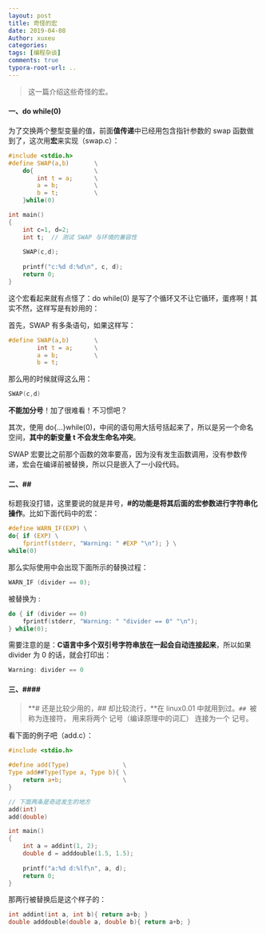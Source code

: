 ```yaml
---
layout: post
title: 奇怪的宏
date: 2019-04-08
Author: xuxeu
categories: 
tags: [编程杂谈]
comments: true
typora-root-url: ..
---
```


> 这一篇介绍这些奇怪的宏。

#### 一、do while(0)

为了交换两个整型变量的值，前面**值传递**中已经用包含指针参数的 swap 函数做到了，这次用**宏**来实现（swap.c）：


```c
#include <stdio.h>
#define SWAP(a,b)		\
	do{					\
		int t = a;		\
		a = b;			\
		b = t;			\
	}while(0)

int main()
{
	int c=1, d=2;
	int t;	// 测试 SWAP 与环境的兼容性
	
	SWAP(c,d);
	
	printf("c:%d d:%d\n", c, d);
	return 0;
}
```

这个宏看起来就有点怪了：do while(0) 是写了个循环又不让它循环，蛋疼啊！其实不然，这样写是有妙用的：

首先，SWAP 有多条语句，如果这样写：

```c
#define SWAP(a,b)		\
		int t = a;		\
		a = b;			\
		b = t;
```

那么用的时候就得这么用：

```c
SWAP(c,d)
```
**不能加分号**！加了很难看！不习惯吧？

其次，使用 do{...}while(0)，中间的语句用大括号括起来了，所以是另一个命名空间，**其中的新变量 t 不会发生命名冲突**。

SWAP 宏要比之前那个函数的效率要高，因为没有发生函数调用，没有参数传递，宏会在编译前被替换，所以只是嵌入了一小段代码。

#### 二、##

标题我没打错，这里要说的就是井号，**#的功能是将其后面的宏参数进行字符串化操作**。比如下面代码中的宏： 

```c
#define WARN_IF(EXP) \
do{ if (EXP) \
	fprintf(stderr, "Warning: " #EXP "\n"); } \
while(0) 
```

那么实际使用中会出现下面所示的替换过程： 

```c
WARN_IF (divider == 0); 
```
被替换为 :

```c
do { if (divider == 0) 
	fprintf(stderr, "Warning: " "divider == 0" "\n"); 
} while(0); 
```

需要注意的是：**C语言中多个双引号字符串放在一起会自动连接起来**，所以如果 divider 为 0 的话，就会打印出：

```c
Warning: divider == 0
```

#### 三、####

> **# 还是比较少用的，## 却比较流行，**在 linux0.01 中就用到过。`## `被称为连接符，
> 用来将两个 记号（编译原理中的词汇） 连接为一个 记号。

看下面的例子吧（add.c）：


```c
#include <stdio.h>

#define add(Type)				\
Type add##Type(Type a, Type b){	\
	return a+b;					\
}

// 下面两条是奇迹发生的地方
add(int)
add(double)

int main()
{
	int a = addint(1, 2);
	double d = adddouble(1.5, 1.5);
	
	printf("a:%d d:%lf\n", a, d);
	return 0;
}
```

那两行被替换后是这个样子的：

```c
int addint(int a, int b){ return a+b; }
double adddouble(double a, double b){ return a+b; }
```

